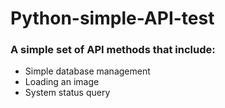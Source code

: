 # Python-simple-API-test
### A simple set of API methods that include:

+ Simple database management
+ Loading an image
+ System status query

